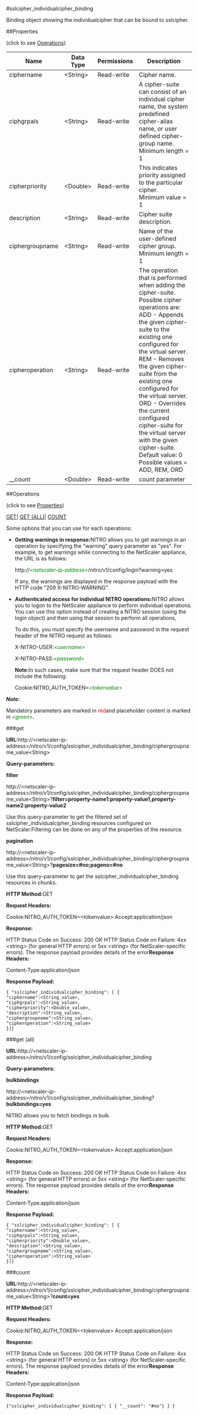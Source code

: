 #sslcipher_individualcipher_binding

Binding object showing the individualcipher that can be bound to sslcipher.


##Properties 
<span>(click to see [Operations](#opera))</span>


<table><thead><tr><th>Name</th><th>Data Type</th><th>Permissions</th><th>Description</th></tr></thead><tbody><tr><td>ciphername</td><td>&lt;String></td><td>Read-write</td><td>Cipher name.</td></tr><tr><td>ciphgrpals</td><td>&lt;String></td><td>Read-write</td><td>A cipher-suite can consist of an individual cipher name, the system predefined cipher-alias name, or user defined cipher-group name.<br>Minimum length = 1</td></tr><tr><td>cipherpriority</td><td>&lt;Double></td><td>Read-write</td><td>This indicates priority assigned to the particular cipher.<br>Minimum value = 1</td></tr><tr><td>description</td><td>&lt;String></td><td>Read-write</td><td>Cipher suite description.</td></tr><tr><td>ciphergroupname</td><td>&lt;String></td><td>Read-write</td><td>Name of the user-defined cipher group.<br>Minimum length = 1</td></tr><tr><td>cipheroperation</td><td>&lt;String></td><td>Read-write</td><td>The operation that is performed when adding the cipher-suite. Possible cipher operations are: ADD - Appends the given cipher-suite to the existing one configured for the virtual server. REM - Removes the given cipher-suite from the existing one configured for the virtual server. ORD - Overrides the current configured cipher-suite for the virtual server with the given cipher-suite.<br>Default value: 0<br>Possible values = ADD, REM, ORD</td></tr><tr><td>__count</td><td>&lt;Double></td><td>Read-write</td><td>count parameter</td></tr></tbody></table>
##Operations 
<span>(click to see [Properties](#prope))</span>


[GET]()| [GET (ALL)](#ge)| [COUNT](#)


Some options that you can use for each operations:
<ul><li><p><b>Getting warnings in response:</b>NITRO allows you to get warnings in an operation by specifying the "warning" query parameter as "yes". For example, to get warnings while connecting to the NetScaler appliance, the URL is as follows:</p><p>http://<span style="color:green;font-style:italic;">&lt;netscaler-ip-address&gt;</span>/nitro/v1/config/login?warning=yes</p><p>If any, the warnings are displayed in the response payload with the HTTP code "209 X-NITRO-WARNING".</p></li><li><p><b>Authenticated access for individual NITRO operations:</b>NITRO allows you to logon to the NetScaler appliance to perform individual operations. You can use this option instead of creating a NITRO session (using the login object) and then using that session to perform all operations,</p><p>To do this, you must specify the username and password in the request header of the NITRO request as follows:</p><p>X-NITRO-USER:<span style="color:green;font-style:italic;">&lt;username&gt;</span></p><p>X-NITRO-PASS:<span style="color:green;font-style:italic;">&lt;password&gt;</span></p><p><b>Note:</b>In such cases, make sure that the request header DOES not include the following:</p><p>Cookie:NITRO_AUTH_TOKEN=<span style="color:green;font-style:italic;">&lt;tokenvalue&gt;</span></p></li></ul>



***Note:*** 
Mandatory parameters are marked in <span style="color:#FF0000;">red</span>and placeholder content is marked in <span style="color:green;font-style:italic">&lt;green&gt;</span>.

###get



<b>URL:</b>http://&lt;netscaler-ip-address&gt;/nitro/v1/config/sslcipher_individualcipher_binding/ciphergroupname_value&lt;String&gt;
<b>Query-parameters:</b>
<b>filter</b>
http://&lt;netscaler-ip-address&gt;/nitro/v1/config/sslcipher_individualcipher_binding/ciphergroupname_value&lt;String&gt;?<b>filter=property-name1:property-value1,property-name2:property-value2</b>
Use this query-parameter to get the filtered set of sslcipher_individualcipher_binding resources configured on NetScaler.Filtering can be done on any of the properties of the resource.


<b>pagination</b>
http://&lt;netscaler-ip-address&gt;/nitro/v1/config/sslcipher_individualcipher_binding/ciphergroupname_value&lt;String&gt;?<b>pagesize=#no;pageno=#no</b>
Use this query-parameter to get the sslcipher_individualcipher_binding resources in chunks.



<b>HTTP Method:</b>GET
<b>Request Headers:</b>

Cookie:NITRO_AUTH_TOKEN=&lt;tokenvalue&gt;Accept:application/json

<b>Response:</b>
HTTP Status Code on Success: 200 OKHTTP Status Code on Failure: 4xx &lt;string&gt; (for general HTTP errors) or 5xx &lt;string&gt; (for NetScaler-specific errors). The response payload provides details of the error<b>Response Headers:</b>

Content-Type:application/json

<b>Response Payload: </b>```{ "sslcipher_individualcipher_binding": [ {"ciphername":<String_value>,"ciphgrpals":<String_value>,"cipherpriority":<Double_value>,"description":<String_value>,"ciphergroupname":<String_value>,"cipheroperation":<String_value>}]}```



###get (all)



<b>URL:</b>http://&lt;netscaler-ip-address&gt;/nitro/v1/config/sslcipher_individualcipher_binding
<b>Query-parameters:</b>
<b>bulkbindings</b>
http://&lt;netscaler-ip-address&gt;/nitro/v1/config/sslcipher_individualcipher_binding?<b>bulkbindings=yes</b>
NITRO allows you to fetch bindings in bulk.



<b>HTTP Method:</b>GET
<b>Request Headers:</b>

Cookie:NITRO_AUTH_TOKEN=&lt;tokenvalue&gt;Accept:application/json

<b>Response:</b>
HTTP Status Code on Success: 200 OKHTTP Status Code on Failure: 4xx &lt;string&gt; (for general HTTP errors) or 5xx &lt;string&gt; (for NetScaler-specific errors). The response payload provides details of the error<b>Response Headers:</b>

Content-Type:application/json

<b>Response Payload: </b>```{ "sslcipher_individualcipher_binding": [ {"ciphername":<String_value>,"ciphgrpals":<String_value>,"cipherpriority":<Double_value>,"description":<String_value>,"ciphergroupname":<String_value>,"cipheroperation":<String_value>}]}```



###count



<b>URL:</b>http://&lt;netscaler-ip-address&gt;/nitro/v1/config/sslcipher_individualcipher_binding/ciphergroupname_value&lt;String&gt;?<b>count=yes</b>
<b>HTTP Method:</b>GET
<b>Request Headers:</b>

Cookie:NITRO_AUTH_TOKEN=&lt;tokenvalue&gt;Accept:application/json

<b>Response:</b>
HTTP Status Code on Success: 200 OKHTTP Status Code on Failure: 4xx &lt;string&gt; (for general HTTP errors) or 5xx &lt;string&gt; (for NetScaler-specific errors). The response payload provides details of the error<b>Response Headers:</b>

Content-Type:application/json

<b>Response Payload: </b>```{"sslcipher_individualcipher_binding": [ { "__count": "#no"} ] }```



